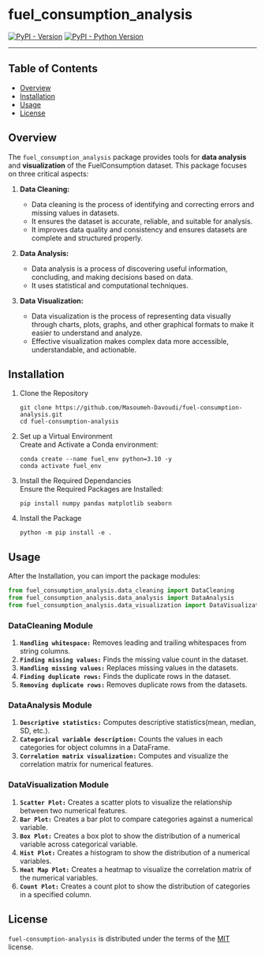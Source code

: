 # fuel_consumption_analysis

[![PyPI - Version](https://img.shields.io/pypi/v/fuel-consumption-analysis.svg)](https://pypi.org/project/fuel-consumption-analysis)
[![PyPI - Python Version](https://img.shields.io/pypi/pyversions/fuel-consumption-analysis.svg)](https://pypi.org/project/fuel-consumption-analysis)

-----

## Table of Contents
- [Overview](#overview)
- [Installation](#installation)
- [Usage](#usage)
- [License](#license)

## Overview
The `fuel_consumption_analysis` package provides tools for **data analysis** and **visualization** of the FuelConsumption dataset.
This package focuses on three critical aspects:

1. **Data Cleaning:**
   - Data cleaning is the process of identifying and correcting errors and missing values in datasets.
   - It ensures the dataset is accurate, reliable, and suitable for analysis.
   - It improves data quality and consistency and ensures datasets are complete and structured properly.
     
2. **Data Analysis:**  
   - Data analysis is a process of discovering useful information, concluding, and making decisions based on data.
   - It uses statistical and computational techniques.
      
3. **Data Visualization:**
   - Data visualization is the process of representing data visually through charts, plots, graphs, and other graphical formats to make it easier to understand and    analyze.
   - Effective visualization makes complex data more accessible, understandable, and actionable.

## Installation
1. Clone the Repository
   ```console
   git clone https://github.com/Masoumeh-Davoudi/fuel-consumption-analysis.git
   cd fuel-consumption-analysis
   ```
2. Set up a Virtual Environment     
   Create and Activate a Conda environment:
   
   ```console
   conda create --name fuel_env python=3.10 -y
   conda activate fuel_env
   ```
4. Install the Required Dependancies      
   Ensure the Required Packages are Installed:
   
   ```console
   pip install numpy pandas matplotlib seaborn
   ```
5. Install the Package
   ```console
   python -m pip install -e .
   ```
## Usage 
After the Installation, you can import the package modules:
```python
from fuel_consumption_analysis.data_cleaning import DataCleaning
from fuel_consumption_analysis.data_analysis import DataAnalysis
from fuel_consumption_analysis.data_visualization import DataVisualization
```
### DataCleaning Module
1. **`Handling whitespace:`** Removes leading and trailing whitespaces from string columns.
2. **`Finding missing values:`** Finds the missing value count in the dataset.
3. **`Handling missing values:`** Replaces missing values in the datasets.
4. **`Finding duplicate rows:`** Finds the duplicate rows in the dataset.
5. **`Removing duplicate rows:`** Removes duplicate rows from the datasets.

### DataAnalysis Module
1. **`Descriptive statistics:`** Computes descriptive statistics(mean, median, SD, etc.).
2. **`Categorical variable description:`** Counts the values in each categories for object columns in a DataFrame.
3. **`Correlation matrix visualization:`** Computes and visualize the correlation matrix for numerical features.
   
### DataVisualization Module
1. **`Scatter Plot:`** Creates a scatter plots to visualize the relationship between two numerical features.
2. **`Bar Plot:`** Creates a bar plot to compare categories against a numerical variable.
3. **`Box Plot:`** Creates a box plot to show the distribution of a numerical variable across categorical variable.
4. **`Hist Plot:`** Creates a histogram to show the distribution of a numerical variables.
5. **`Heat Map Plot:`** Creates a heatmap to visualize the correlation matrix of  the numerical variables.
6. **`Count Plot:`** Creates a count plot to show the distribution of categories in a specified column.

## License

`fuel-consumption-analysis` is distributed under the terms of the [MIT](https://spdx.org/licenses/MIT.html) license.
